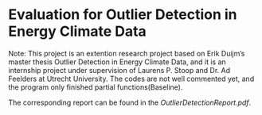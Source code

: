 # Evaluation for Outlier Detection in Energy Climate Data

Note:
This project is an extention research project based on Erik Duijm’s master thesis Outlier Detection in Energy Climate Data, and it is an internship project under supervision of Laurens P. Stoop and Dr. Ad Feelders at Utrecht University.
The codes are not well commented yet, and the program only finished partial functions(Baseline).

The corresponding report can be found in the *OutlierDetectionReport.pdf*.
